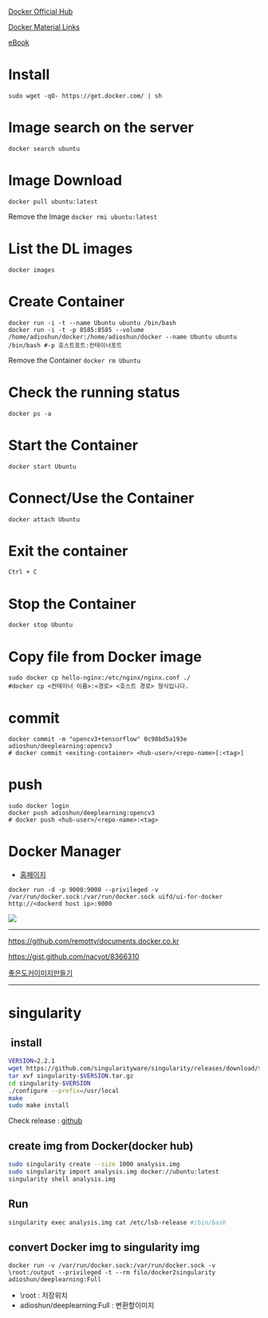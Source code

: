 [Docker Official Hub](https://hub.docker.com/)

[Docker Material Links](http://documents.docker.co.kr/ )

[eBook](http://www.pyrasis.com/private/2014/11/30/publish-docker-for-the-really-impatient-book)


# Install
```
sudo wget -qO- https://get.docker.com/ | sh
```


# Image search on the server
```
docker search ubuntu
```

# Image Download
```
docker pull ubuntu:latest
```
Remove the Image `docker rmi ubuntu:latest`
# List the DL images  
```
docker images
```

# Create Container 
```
docker run -i -t --name Ubuntu ubuntu /bin/bash
docker run -i -t -p 8585:8585 --volume /home/adioshun/docker:/home/adioshun/docker --name Ubuntu ubuntu /bin/bash #-p 호스트포트:컨테이너포트

```

Remove the Container `docker rm Ubuntu`

# Check the running status 
```
docker ps -a
```

# Start the Container
```
docker start Ubuntu
```

# Connect/Use the Container 
```
docker attach Ubuntu
```

# Exit the container
```
Ctrl + C
```

# Stop the Container 
```
docker stop Ubuntu
```

# Copy file from Docker image
```
sudo docker cp hello-nginx:/etc/nginx/nginx.conf ./
#docker cp <컨테이너 이름>:<경로> <호스트 경로> 형식입니다.
```

# commit
```
docker commit -m "opencv3+tensorflow" 0c98bd5a193e adioshun/deeplearning:opencv3
# docker commit <exiting-container> <hub-user>/<repo-name>[:<tag>] 
```

# push 
```
sudo docker login
docker push adioshun/deeplearning:opencv3
# docker push <hub-user>/<repo-name>:<tag>

```



# Docker Manager 
- [홈페이지](https://github.com/kevana/ui-for-docker)
```
docker run -d -p 9000:9000 --privileged -v /var/run/docker.sock:/var/run/docker.sock uifd/ui-for-docker
http://<dockerd host ip>:9000

```

![](https://github.com/kevana/ui-for-docker/raw/master/containers.png)


---
https://github.com/remotty/documents.docker.co.kr

https://gist.github.com/nacyot/8366310


[좋은도커이미지만들기](https://dayone.me/1740z5r)

---
# singularity 

##  install
```bash
VERSION=2.2.1
wget https://github.com/singularityware/singularity/releases/download/$VERSION/singularity-$VERSION.tar.gz
tar xvf singularity-$VERSION.tar.gz
cd singularity-$VERSION
./configure --prefix=/usr/local
make
sudo make install
```
Check release : [github](https://github.com/singularityware/singularity/releases)

## create img from Docker(docker hub)
```bash
sudo singularity create --size 1000 analysis.img
sudo singularity import analysis.img docker://ubuntu:latest
singularity shell analysis.img
```
## Run 
```bash
singularity exec analysis.img cat /etc/lsb-release #/bin/bash
```

## convert Docker img to singularity img 
```
docker run -v /var/run/docker.sock:/var/run/docker.sock -v \root:/output --privileged -t --rm filo/docker2singularity adioshun/deeplearning:Full
```
- \root : 저장위치
- adioshun/deeplearning:Full : 변환할이미지


